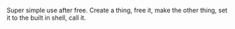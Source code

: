 Super simple use after free. Create a thing, free it, make the other thing, set it to the built in shell, call it.
